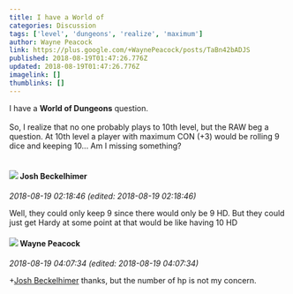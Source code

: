 ```yaml
---
title: I have a World of
categories: Discussion
tags: ['level', 'dungeons', 'realize', 'maximum']
author: Wayne Peacock
link: https://plus.google.com/+WaynePeacock/posts/TaBn42bADJS
published: 2018-08-19T01:47:26.776Z
updated: 2018-08-19T01:47:26.776Z
imagelink: []
thumblinks: []
---
```


I have a <b>World of Dungeons</b> question. <br /><br />So, I realize that no one probably plays to 10th level, but the RAW beg a question. At 10th level a player with maximum CON (+3) would be rolling 9 dice and keeping 10... Am I missing something? <br /> <br /> 
<div id='comment z125ytepxrnuxfvoy04cid0jgveped55gx40k'>
  <h4><img src='{{site.baseurl}}//images/avatars/110772001306662116560_photo.jpg'> Josh Beckelhimer</h4>
      <p><cite>2018-08-19 02:18:46 (edited: 2018-08-19 02:18:46)</cite></p>
        <p>Well, they could only keep 9 since there would only be 9 HD. But they could just get Hardy at some point at that would be like having 10 HD</p>
</div>
        

<div id='comment z125ytepxrnuxfvoy04cid0jgveped55gx40k'>
  <h4><img src='{{site.baseurl}}//images/avatars/114450961052598761769_photo.jpg'> Wayne Peacock</h4>
      <p><cite>2018-08-19 04:07:34 (edited: 2018-08-19 04:07:34)</cite></p>
        <p><span class="proflinkWrapper"><span class="proflinkPrefix">+</span><a class="proflink" href="https://plus.google.com/110772001306662116560" oid="110772001306662116560">Josh Beckelhimer</a></span> thanks, but  the number of hp is not my concern.</p>
</div>
        